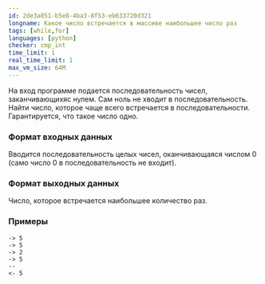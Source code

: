 ```yaml
---
id: 2de3a851-b5e8-4ba3-8f53-eb633720d321
longname: Какое число встречается в массиве наибольшее число раз
tags: [while,for]
languages: [python]
checker: cmp_int
time_limit: 1
real_time_limit: 1
max_vm_size: 64M
---
```



На вход программе подается последовательность чисел, заканчивающихяс нулем. Сам ноль не хводит в последовательность. Найти число, которое чаще всего встречается в последовательности. Гарантируется, что такое число одно.

### Формат входных данных

Вводится последовательность целых чисел, оканчивающаяся числом 0 (само число 0 в последовательность не входит).

### Формат выходных данных

Число, которое встречается наибольшее количество раз.

### Примеры

```
-> 5
-> 5
-> 2
-> 5
--
<- 5
```